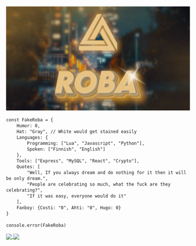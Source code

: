 ![Banner](banner.png)

```
const FakeRoba = {
    Humor: 0,
    Hat: "Gray", // White would get stained easily
    Languages: {
        Programming: ["Lua", "Javascript", "Python"],
        Spoken: ["Finnish", "English"]
    },
    Tools: ["Express", "MySQL", "React", "Crypto"],
    Quotes: [
        "Well, If you always dream and do nothing for it then it will be only dream.",
        "People are celebrating so much, what the fuck are they celebrating?",
        "If it was easy, everyone would do it"
    ],
    Fanboy: {Costi: "0", Ahti: "0", Hugo: 0}
}

console.error(FakeRoba)
```
<a href="https://github.com/FakeRoba">
      <img align="center" src="https://github-readme-testaustime.vercel.app/api/testaustime?username=FakeRoba&layout=compact&range=999&langs_count=10&text_color=c9d1d9&title_color=c9d1d9&icon_color=fff&bg_color=121212" />
</a>

<a href="https://github.com/FakeRoba">
      <img align="center" src="https://github-readme-testaustime.vercel.app/api/testaustime?username=Roba&layout=compact&range=999&langs_count=10&text_color=c9d1d9&title_color=c9d1d9&icon_color=fff&bg_color=121212" />
</a>
